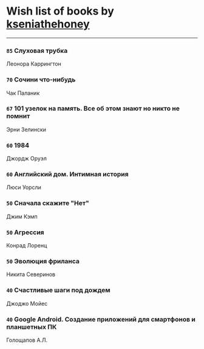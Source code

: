 # Wish list of books by [kseniathehoney](http://vk.com/id440304750)
---

### `85` Слуховая трубка
Леонора Каррингтон

### `70` Сочини что-нибудь
Чак Паланик

### `67` 101 узелок на память. Все об этом знают но никто не помнит
Эрни Зелински

### `60` 1984
Джордж Оруэл

### `60` Английский дом. Интимная история
Люси Уорсли

### `50` Сначала скажите "Нет"
Джим Кэмп

### `50` Агрессия
Конрад Лоренц

### `50` Эволюция фриланса
Никита Северинов

### `40` Счастливые шаги под дождем
Джоджо Мойес

### `40` Google Android. Создание приложений для смартфонов и планшетных ПК
Голощапов А.Л.

